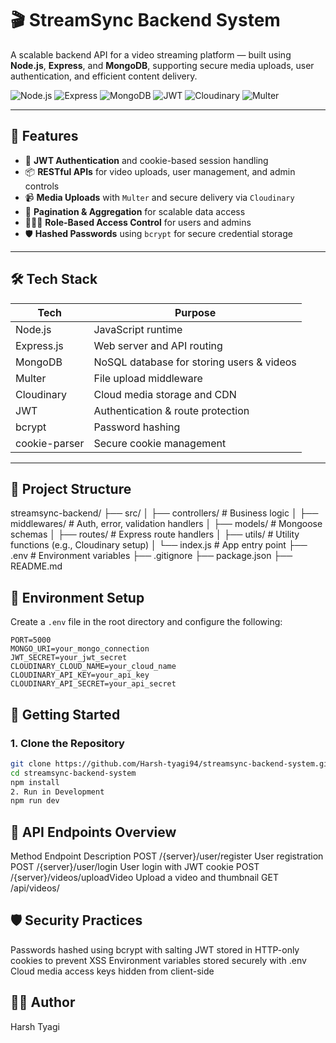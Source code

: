 # 🎬 StreamSync Backend System

A scalable backend API for a video streaming platform — built using **Node.js**, **Express**, and **MongoDB**, supporting secure media uploads, user authentication, and efficient content delivery.

![Node.js](https://img.shields.io/badge/Node.js-18.x-green?logo=node.js)
![Express](https://img.shields.io/badge/Express-5.x-black?logo=express)
![MongoDB](https://img.shields.io/badge/MongoDB-8.x-brightgreen?logo=mongodb)
![JWT](https://img.shields.io/badge/Auth-JWT-orange?logo=jsonwebtokens)
![Cloudinary](https://img.shields.io/badge/Storage-Cloudinary-blue)
![Multer](https://img.shields.io/badge/Upload-Multer-red)

---

## 🚀 Features

- 🔐 **JWT Authentication** and cookie-based session handling
- 📦 **RESTful APIs** for video uploads, user management, and admin controls
- 📹 **Media Uploads** with `Multer` and secure delivery via `Cloudinary`
- 🔎 **Pagination & Aggregation** for scalable data access
- 🧑‍🤝‍🧑 **Role-Based Access Control** for users and admins
- 🛡️ **Hashed Passwords** using `bcrypt` for secure credential storage

---

## 🛠️ Tech Stack

| Tech         | Purpose                            |
|--------------|------------------------------------|
| Node.js      | JavaScript runtime                 |
| Express.js   | Web server and API routing         |
| MongoDB      | NoSQL database for storing users & videos |
| Multer       | File upload middleware             |
| Cloudinary   | Cloud media storage and CDN        |
| JWT          | Authentication & route protection  |
| bcrypt       | Password hashing                   |
| cookie-parser| Secure cookie management           |

---

## 📁 Project Structure
streamsync-backend/
├── src/
│ ├── controllers/ # Business logic
│ ├── middlewares/ # Auth, error, validation handlers
│ ├── models/ # Mongoose schemas
│ ├── routes/ # Express route handlers
│ ├── utils/ # Utility functions (e.g., Cloudinary setup)
│ └── index.js # App entry point
├── .env # Environment variables
├── .gitignore
├── package.json
├── README.md

## 🔐 Environment Setup

Create a `.env` file in the root directory and configure the following:

```env
PORT=5000
MONGO_URI=your_mongo_connection
JWT_SECRET=your_jwt_secret
CLOUDINARY_CLOUD_NAME=your_cloud_name
CLOUDINARY_API_KEY=your_api_key
CLOUDINARY_API_SECRET=your_api_secret
```

## 🚀 Getting Started
### 1. Clone the Repository

```bash
git clone https://github.com/Harsh-tyagi94/streamsync-backend-system.git
cd streamsync-backend-system
npm install
2. Run in Development
npm run dev
```

## 📡 API Endpoints Overview
Method	Endpoint	Description
POST	/{server}/user/register	User registration
POST	/{server}/user/login	User login with JWT cookie
POST	/{server}/videos/uploadVideo	Upload a video and thumbnail
GET	/api/videos/

## 🛡️ Security Practices
Passwords hashed using bcrypt with salting
JWT stored in HTTP-only cookies to prevent XSS
Environment variables stored securely with .env
Cloud media access keys hidden from client-side

## 👨‍💻 Author
Harsh Tyagi
